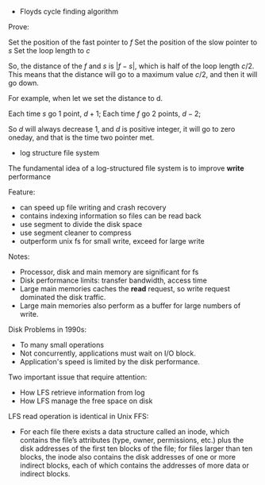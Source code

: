 - Floyds cycle finding algorithm

<!-- tag: #link-list #floyds #cycle #loop #pointer -->

Prove:

Set the position of the fast pointer to $f$
Set the position of the slow pointer to $s$
Set the loop length to $c$

So, the distance of the $f$ and $s$ is $| f - s |$, which is half of the
loop length $c/2$. This means that the distance will go to a maximum
value $c / 2$, and then it will go down.

For example, when let we set the distance to d.

Each time $s$ go 1 point, $d + 1$;
Each time $f$ go 2 points, $d - 2$;

So $d$ will always decrease 1, and $d$ is positive integer, it will go
to zero oneday, and that is the time two pointer met.

- log structure file system

<!-- tag: #database #log-structure -->

The fundamental idea of a log-structured file system
is to improve **write** performance

Feature:

* can speed up file writing and crash recovery
* contains indexing information so files can be read back
* use segment to divide the disk space
* use segment cleaner to compress
* outperform unix fs for small write, exceed for large write

Notes:

* Processor, disk and main memory are significant for fs
* Disk performance limits: transfer bandwidth, access time
* Large main memories caches the **read** request, so write
request dominated the disk traffic.
* Large main memories also perform as a buffer for large
numbers of write.

Disk Problems in 1990s:

* To many small operations
* Not concurrently, applications must wait on I/O block.
* Application's speed is limited by the disk performance.

Two important issue that require attention:

* How LFS retrieve information from log
* How LFS manage the free space on disk

LFS read operation is identical in Unix FFS:

* For each file there exists a data structure called an inode,
which contains the file’s attributes (type, owner,
permissions, etc.) plus the disk addresses of the first ten
blocks of the file; for files larger than ten blocks, the
inode also contains the disk addresses of one or more indirect
blocks, each of which contains the addresses of more data or
indirect blocks.
